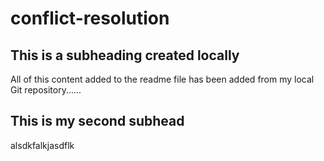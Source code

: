 # conflict-resolution

## This is a subheading created locally

All of this content added to the readme file has been added from my local Git repository......

## This is my second subhead

alsdkfalkjasdflk


